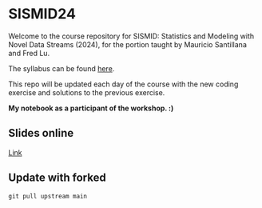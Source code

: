 # SISMID24

Welcome to the course repository for SISMID: Statistics and Modeling with Novel Data Streams (2024), for the portion taught by Mauricio Santillana and Fred Lu.

The syllabus can be found [here](https://docs.google.com/document/d/1U-ZMunw9YgR-fL4j5Z9bDI-zC8jvAE_BVYSJpJx5Jg0/).

This repo will be updated each day of the course with the new coding exercise and solutions to the previous exercise.

**My notebook as a participant of the workshop. :)**

## Slides online
[Link](https://www.mobs-lab.org/sismid2024.html)


## Update with forked
```
git pull upstream main
```

